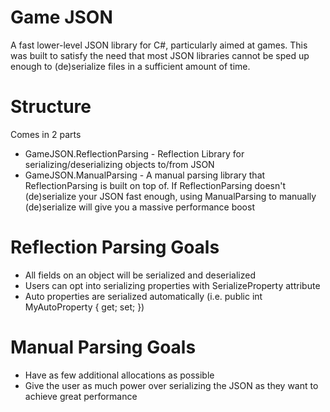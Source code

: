 # Game JSON
A fast lower-level JSON library for C#, particularly aimed at games. This was built to satisfy the need that most JSON libraries cannot be sped up enough to (de)serialize files in a sufficient amount of time. 

# Structure
Comes in 2 parts
* GameJSON.ReflectionParsing - Reflection Library for serializing/deserializing objects to/from JSON
* GameJSON.ManualParsing - A manual parsing library that ReflectionParsing is built on top of. If ReflectionParsing doesn't (de)serialize your JSON fast enough, using ManualParsing to manually (de)serialize will give you a massive performance boost

# Reflection Parsing Goals
* All fields on an object will be serialized and deserialized 
* Users can opt into serializing properties with SerializeProperty attribute
* Auto properties are serialized automatically (i.e. public int MyAutoProperty { get; set; })

# Manual Parsing Goals
* Have as few additional allocations as possible
* Give the user as much power over serializing the JSON as they want to achieve great performance

